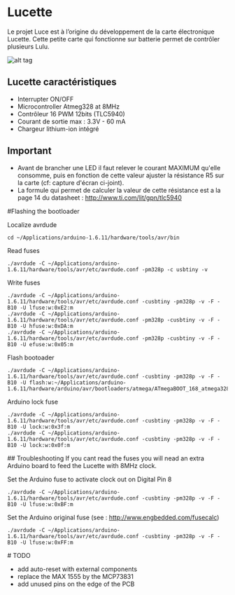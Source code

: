 # Lucette

Le projet Luce est à l’origine du développement de la carte électronique Lucette.
Cette petite carte qui fonctionne sur batterie permet de contrôler plusieurs Lulu.

![alt tag](https://farm2.staticflickr.com/1562/25915319424_2622f2de8f_z_d.jpg)

## Lucette caractéristiques
- Interrupter ON/OFF
- Microcontroller Atmeg328 at 8MHz
- Contrôleur 16 PWM 12bits (TLC5940)
 - Courant de sortie max : 3.3V - 60 mA
- Chargeur lithium-ion intégré

## Important
- Avant de brancher une LED il faut relever le courant MAXIMUM qu'elle consomme, puis en fonction de cette valeur ajuster la résistance R5 sur la carte (cf: capture d'écran ci-joint).
 - La formule qui permet de calculer la valeur de cette résistance est a la page 14 du datasheet : http://www.ti.com/lit/gpn/tlc5940

#Flashing the bootloader

Localize avrdude
```
cd ~/Applications/arduino-1.6.11/hardware/tools/avr/bin
```
Read fuses
```
./avrdude -C ~/Applications/arduino-1.6.11/hardware/tools/avr/etc/avrdude.conf -pm328p -c usbtiny -v
```
Write fuses
```
./avrdude -C ~/Applications/arduino-1.6.11/hardware/tools/avr/etc/avrdude.conf -cusbtiny -pm328p -v -F -B10 -U lfuse:w:0xE2:m
./avrdude -C ~/Applications/arduino-1.6.11/hardware/tools/avr/etc/avrdude.conf -pm328p -cusbtiny -v -F -B10 -U hfuse:w:0xDA:m
./avrdude -C ~/Applications/arduino-1.6.11/hardware/tools/avr/etc/avrdude.conf -pm328p -cusbtiny -v -F -B10 -U efuse:w:0x05:m
```
Flash bootoader
```
./avrdude -C ~/Applications/arduino-1.6.11/hardware/tools/avr/etc/avrdude.conf -cusbtiny -pm328p -v -F -B10 -U flash:w:~/Applications/arduino-1.6.11/hardware/arduino/avr/bootloaders/atmega/ATmegaBOOT_168_atmega328_pro_8MHz.hex
```
Arduino lock fuse
```
./avrdude -C ~/Applications/arduino-1.6.11/hardware/tools/avr/etc/avrdude.conf -cusbtiny -pm328p -v -F -B10 -U lock:w:0x3f:m
./avrdude -C ~/Applications/arduino-1.6.11/hardware/tools/avr/etc/avrdude.conf -cusbtiny -pm328p -v -F -B10 -U lock:w:0x0f:m
```

## Troubleshooting
If you cant read the fuses you will nead an extra Arduino board to feed the Lucette with 8MHz clock.

Set the Arduino fuse to activate clock out on Digital Pin 8
```
./avrdude -C ~/Applications/arduino-1.6.11/hardware/tools/avr/etc/avrdude.conf -cusbtiny -pm328p -v -F -B10 -U lfuse:w:0xBF:m
```
Set the Arduino original fuse (see : http://www.engbedded.com/fusecalc)
```
./avrdude -C ~/Applications/arduino-1.6.11/hardware/tools/avr/etc/avrdude.conf -cusbtiny -pm328p -v -F -B10 -U lfuse:w:0xFF:m
```

# TODO
- add auto-reset with external components
- replace the MAX 1555 by the MCP73831
- add unused pins on the edge of the PCB
